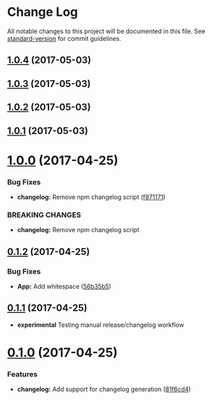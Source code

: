 # Change Log

All notable changes to this project will be documented in this file.
See [standard-version](https://github.com/conventional-changelog/standard-version) for commit guidelines.

<a name="1.0.4"></a>
## [1.0.4](https://github.com/brentertz/lerna-sandbox/compare/@brentertz/lerna-sandbox-app@1.0.3...@brentertz/lerna-sandbox-app@1.0.4) (2017-05-03)




<a name="1.0.3"></a>
## [1.0.3](https://github.com/brentertz/lerna-sandbox/compare/@brentertz/lerna-sandbox-app@1.0.2...@brentertz/lerna-sandbox-app@1.0.3) (2017-05-03)




<a name="1.0.2"></a>
## [1.0.2](https://github.com/brentertz/lerna-sandbox/compare/@brentertz/lerna-sandbox-app@1.0.1...@brentertz/lerna-sandbox-app@1.0.2) (2017-05-03)




<a name="1.0.1"></a>
## [1.0.1](https://github.com/brentertz/lerna-sandbox/compare/@brentertz/lerna-sandbox-app@1.0.0...@brentertz/lerna-sandbox-app@1.0.1) (2017-05-03)




<a name="1.0.0"></a>
# [1.0.0](https://github.com/brentertz/lerna-sandbox/compare/@brentertz/lerna-sandbox-app@0.1.2...@brentertz/lerna-sandbox-app@1.0.0) (2017-04-25)


### Bug Fixes

* **changelog:** Remove npm changelog script ([f871171](https://github.com/brentertz/lerna-sandbox/commit/f871171))


### BREAKING CHANGES

* **changelog:** Remove npm changelog script




<a name="0.1.2"></a>
## [0.1.2](https://github.com/brentertz/lerna-sandbox/compare/@brentertz/lerna-sandbox-app@0.1.1...@brentertz/lerna-sandbox-app@0.1.2) (2017-04-25)


### Bug Fixes

* **App:** Add whitespace ([56b35b5](https://github.com/brentertz/lerna-sandbox/commit/56b35b5))




<a name="0.1.1"></a>
## [0.1.1](https://github.com/brentertz/lerna-sandbox/compare/@brentertz/lerna-sandbox-app@0.0.5...@brentertz/lerna-sandbox-app@0.1.1) (2017-04-25)

* **experimental** Testing manual release/changelog workflow


<a name="0.1.0"></a>
# [0.1.0](https://github.com/brentertz/lerna-sandbox/compare/@brentertz/lerna-sandbox-app@0.0.6...@brentertz/lerna-sandbox-app@0.1.0) (2017-04-25)


### Features

* **changelog:** Add support for changelog generation ([81f6cd4](https://github.com/brentertz/lerna-sandbox/commit/81f6cd4))
